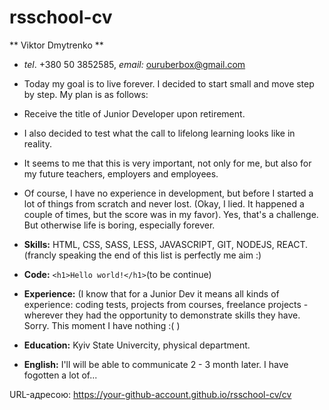 # rsschool-cv
** Viktor Dmytrenko **
* _tel_. +380 50 3852585, _email:_ ouruberbox@gmail.com
* Today my goal is to live forever. I decided to start small and move step by step. My plan is as follows:
* Receive the title of Junior Developer upon retirement.
* I also decided to test what the call to lifelong learning looks like in reality.
* It seems to me that this is very important, not only for me, but also for my future teachers, employers and employees.
 
* Of course, I have no experience in development, but before I started a lot of things from scratch and never lost. (Okay, I lied. It happened a couple of times, but the score was in my 
favor). Yes, that's a challenge. But otherwise life is boring, especially forever.
* **Skills:**  HTML, CSS, SASS, LESS, JAVASCRIPT, GIT, NODEJS, REACT. (francly speaking the end of this list is perfectly me aim :) 
* **Code:** ```<h1>Hello world!</h1>```(to be continue)
* **Experience:** (I know that for a Junior Dev it means all kinds of experience: coding tests, projects from courses,
freelance projects - wherever they had the opportunity to demonstrate skills they have. Sorry. This moment I have nothing :( )
* **Education:** Kyiv State Univercity, physical department.
* **English:** I'll will be able to communicate 2 - 3 month later. 
I have fogotten a lot of...

URL-адресою: https://your-github-account.github.io/rsschool-cv/cv


